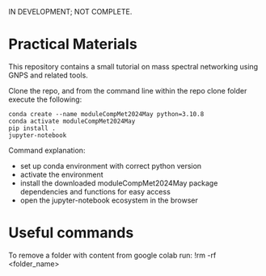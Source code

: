IN DEVELOPMENT; NOT COMPLETE.

# Practical Materials

This repository contains a small tutorial on mass spectral networking using GNPS and related tools.

Clone the repo, and from the command line within the repo clone folder execute the following:

```{bash}
conda create --name moduleCompMet2024May python=3.10.8
conda activate moduleCompMet2024May
pip install .
jupyter-notebook
```

Command explanation:
- set up conda environment with correct python version
- activate the environment
- install the downloaded moduleCompMet2024May package dependencies and functions for easy access
- open the jupyter-notebook ecosystem in the browser



# Useful commands

To remove a folder with content from google colab run: !rm -rf <folder_name>